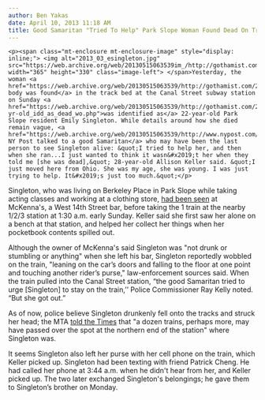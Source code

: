 ```yaml
---
author: Ben Yakas
date: April 10, 2013 11:18 AM
title: Good Samaritan "Tried To Help" Park Slope Woman Found Dead On Train Tracks
---
```



	
	
	
	<p><span class="mt-enclosure mt-enclosure-image" style="display: inline;"> <img alt="2013_03_esingleton.jpg" src="https://web.archive.org/web/20130515063539im_/http://gothamist.com/attachments/jen/2013_03_esingleton.jpg" width="365" height="330" class="image-left"> </span>Yesterday, the woman <a href="https://web.archive.org/web/20130515063539/http://gothamist.com/2013/04/07/woman_fatally_struck_by_train_at_ca.php">whose body was found</a> in the track bed at the Canal Street subway station on Sunday <a href="https://web.archive.org/web/20130515063539/http://gothamist.com/2013/04/09/park_slope_22-yr-old_idd_as_dead_wo.php">was identified as</a> 22-year-old Park Slope resident Emily Singleton. While details around how she died remain vague, <a href="https://web.archive.org/web/20130515063539/http://www.nypost.com/p/news/local/manhattan/subway_angel_helped_in_vain_jzxe4dQXiPr4HlYmg9l3VO">the NY Post talked to a good Samaritan</a> who may have been the last person to see Singleton alive: &quot;I tried to help her, and then when she ran...I just wanted to think it wasn&#x2019;t her when they told me [she was dead],&quot; 28-year-old Allison Keller said. &quot;I just moved here from Ohio. She was my age, she was young. I was just trying to help. It&#x2019;s just too much.&quot;</p>

<p>Singleton, who was living on Berkeley Place in Park Slope while taking acting classes and working at a clothing store, <a href="https://web.archive.org/web/20130515063539/http://gothamist.com/2013/04/08/woman_found_dead_at_canal_st_statio.php">had been seen</a> at McKenna&apos;s, a West 14th Street bar, before taking the 1 train at the nearby 1/2/3 station at 1:30 a.m. early Sunday. Keller said she first saw her alone on a bench at that station, and helped her collect her things when her pocketbook contents spilled out. </p>

<p>Although the owner of McKenna&apos;s said Singleton was &quot;not drunk or stumbling or anything&quot; when she left his bar, Singleton reportedly wobbled on the train, &quot;leaning on the car&#x2019;s doors and falling to the floor at one point and touching another rider&#x2019;s purse,&quot; law-enforcement sources said. When the train pulled into the Canal Street station, &#x201C;the good Samaritan tried to urge [Singleton] to stay on the train,&#x2019;&#x2019; Police Commissioner Ray Kelly noted. &#x201C;But she got out.&#x201D;</p>

<p>As of now, police believe Singleton drunkenly fell onto the tracks and struck her head; the MTA <a href="https://web.archive.org/web/20130515063539/http://www.nytimes.com/2013/04/09/nyregion/body-on-subway-tracks-unnoticed-for-hours.html?partner=rss&amp;emc=rss&amp;_r=0">told the Times</a> that &quot;a dozen trains, perhaps more, may have passed over the spot at the northern end of the station&quot; where Singleton was. </p>

<p>It seems Singleton also left her purse with her cell phone on the train, which Keller picked up. Singleton had been texting with friend Patrick Cheng. He had called her phone at 3:44 a.m. when he didn&apos;t hear from her, and Keller picked up. The two later exchanged Singleton&apos;s belongings; he gave them to Singleton&#x2019;s brother on Monday.<br>
</p>
	
	
	
	
	
